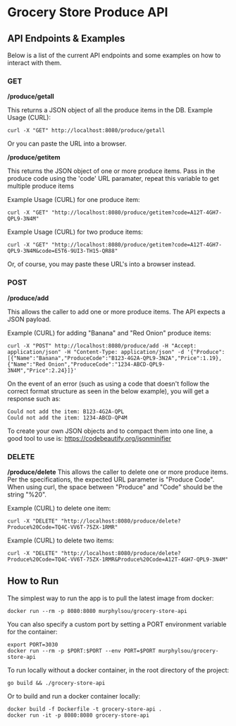 # Grocery Store Produce API

## API Endpoints & Examples

Below is a list of the current API endpoints and some examples on how to interact with them.

### GET

**/produce/getall**

This returns a JSON object of all the produce items in the DB.
Example Usage (CURL):

```
curl -X "GET" http://localhost:8080/produce/getall
```
Or you can paste the URL into a browser.

**/produce/getitem**

This returns the JSON object of one or more produce items. Pass in the produce code using the 'code' URL paramater, repeat this variable to get multiple produce items

Example Usage (CURL) for one produce item:

```
curl -X "GET" "http://localhost:8080/produce/getitem?code=A12T-4GH7-QPL9-3N4M"
```

Example Usage (CURL) for two produce items:
```
curl -X "GET" "http://localhost:8080/produce/getitem?code=A12T-4GH7-QPL9-3N4M&code=E5T6-9UI3-TH15-QR88"
```
Or, of course, you may paste these URL's into a browser instead.

### POST

**/produce/add**

This allows the caller to add one or more produce items. The API expects a JSON payload.

Example (CURL) for adding "Banana" and "Red Onion" produce items:

```
curl -X "POST" http://localhost:8080/produce/add -H "Accept: application/json" -H "Content-Type: application/json" -d '{"Produce":[{"Name":"Banana","ProduceCode":"B123-4G2A-QPL9-3N2A","Price":1.19},{"Name":"Red Onion","ProduceCode":"1234-ABCD-QPL9-3N4M","Price":2.24}]}'
```

On the event of an error (such as using a code that doesn't follow the correct format structure as seen in the below example), you will get a response such as:

```
Could not add the item: B123-4G2A-QPL
Could not add the item: 1234-ABCD-QP4M
```

To create your own JSON objects and to compact them into one line, a good tool to use is: https://codebeautify.org/jsonminifier

### DELETE

**/produce/delete**
This allows the caller to delete one or more produce items. Per the specifications, the expected URL parameter is "Produce Code". When using curl, the space between "Produce" and "Code" should be the string "%20".

Example (CURL) to delete one item:

```
curl -X "DELETE" "http://localhost:8080/produce/delete?Produce%20Code=TQ4C-VV6T-75ZX-1RMR"
```

Example (CURL) to delete two items:

```
curl -X "DELETE" "http://localhost:8080/produce/delete?Produce%20Code=TQ4C-VV6T-75ZX-1RMR&Produce%20Code=A12T-4GH7-QPL9-3N4M"
```

## How to Run

The simplest way to run the app is to pull the latest image from docker:

```
docker run --rm -p 8080:8080 murphylsou/grocery-store-api
```

You can also specify a custom port by setting a PORT environment variable for the container:

```
export PORT=3030
docker run --rm -p $PORT:$PORT --env PORT=$PORT murphylsou/grocery-store-api
```

To run locally without a docker container, in the root directory of the project:

```
go build && ./grocery-store-api
```

Or to build and run a docker container locally:

```
docker build -f Dockerfile -t grocery-store-api .
docker run -it -p 8080:8080 grocery-store-api
```